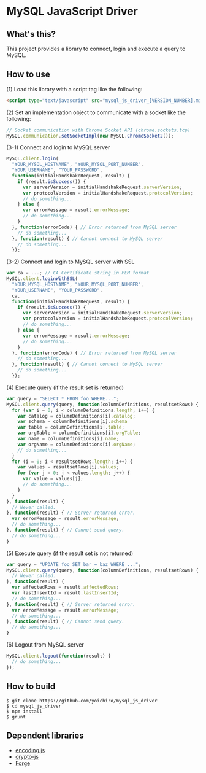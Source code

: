 MySQL JavaScript Driver
=======================

What's this?
------------

This project provides a library to connect, login and execute a query to MySQL.

How to use
----------

(1) Load this library with a script tag like the following:

```html
<script type="text/javascript" src="mysql_js_driver_[VERSION_NUMBER].min.js"></script>
```

(2) Set an implementation object to communicate with a socket like the following:

```javascript
// Socket communication with Chrome Socket API (chrome.sockets.tcp)
MySQL.communication.setSocketImpl(new MySQL.ChromeSocket2());
```

(3-1) Connect and login to MySQL server

```javascript
MySQL.client.login(
  "YOUR_MYSQL_HOSTNAME", "YOUR_MYSQL_PORT_NUMBER",
  "YOUR_USERNAME", "YOUR_PASSWORD",
  function(initialHandshakeRequest, result) {
    if (result.isSuccess()) {
      var serverVersion = initialHandshakeRequest.serverVersion;
      var protocolVersion = initialHandshakeRequest.protocolVersion;
      // do something...
    } else {
      var errorMessage = result.errorMessage;
      // do something...
    }
  }, function(errorCode) { // Error returned from MySQL server
    // do something...
  }, function(result) { // Cannot connect to MySQL server
    // do something...
  });
```

(3-2) Connect and login to MySQL server with SSL

```javascript
var ca = ...; // CA Certificate string in PEM format
MySQL.client.loginWithSSL(
  "YOUR_MYSQL_HOSTNAME", "YOUR_MYSQL_PORT_NUMBER",
  "YOUR_USERNAME", "YOUR_PASSWORD",
  ca,
  function(initialHandshakeRequest, result) {
    if (result.isSuccess()) {
      var serverVersion = initialHandshakeRequest.serverVersion;
      var protocolVersion = initialHandshakeRequest.protocolVersion;
      // do something...
    } else {
      var errorMessage = result.errorMessage;
      // do something...
    }
  }, function(errorCode) { // Error returned from MySQL server
    // do something...
  }, function(result) { // Cannot connect to MySQL server
    // do something...
  });
```

(4) Execute query (if the result set is returned)

```javascript
var query = "SELECT * FROM foo WHERE...";
MySQL.client.query(query, function(columnDefinitions, resultsetRows) {
  for (var i = 0; i < columnDefinitions.length; i++) {
    var catalog = columnDefinitions[i].catalog;
    var schema = columnDefinitions[i].schema
    var table = columnDefinitions[i].table;
    var orgTable = columnDefinitions[i].orgTable;
    var name = columnDefinitions[i].name;
    var orgName = columnDefinitions[i].orgName;
    // do something...
  }
  for (i = 0; i < resultsetRows.length; i++) {
    var values = resultsetRows[i].values;
    for (var j = 0; j < values.length; j++) {
      var value = values[j];
      // do something...
    }
  }
}, function(result) {
  // Never called.
}, function(result) { // Server returned error.
  var errorMessage = result.errorMessage;
  // do something...
}, function(result) { // Cannot send query.
  // do something...
}
```

(5) Execute query (if the result set is not returned)

```javascript
var query = "UPDATE foo SET bar = baz WHERE ...";
MySQL.client.query(query, function(columnDefinitions, resultsetRows) {
  // Never called.
}, function(result) {
  var affectedRows = result.affectedRows;
  var lastInsertId = result.lastInsertId;
  // do something...
}, function(result) { // Server returned error.
  var errorMessage = result.errorMessage;
  // do something...
}, function(result) { // Cannot send query.
  // do something...
}
```

(6) Logout from MySQL server

```javascript
MySQL.client.logout(function(result) {
  // do something...
});
```

How to build
------------

```
$ git clone https://github.com/yoichiro/mysql_js_driver
$ cd mysql_js_driver
$ npm install
$ grunt
```

Dependent libraries
-------------------

* [encoding.js](http://code.google.com/p/stringencoding/)
* [crypto-js](https://code.google.com/p/crypto-js/)
* [Forge](https://github.com/digitalbazaar/forge)
